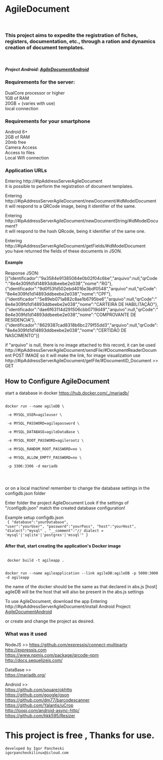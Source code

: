<h1>AgileDocument</h1>
<br>
<h3>This project aims to expedite the registration of fiches, registers, documentation, etc., through a ration and dynamics
creation of document templates.</h3>
<br>
<h5>Project Android: <a href="https://github.com/crosskpixel/AgileDocumentAndroid"> AgileDocumentAndroid </a> <h5>

 
 <h3>Requirements for the server:</h3>
 
DualCore processor or higher <br>
1GB of RAM <br>
20GB + (varies with use) <br>
local connection <br>
 
<h3>Requirements for your smartphone</h3>
 
Android 6+ <br>
2GB of RAM <br>
20mb free <br>
Camera Access <br>
Access to files <br>
Local Wifi connection <br>

<h3>Application URLs</h3>
 
 Entering http://#ipAddressServerAgileDocument <br>
 it is possible to perform the registration of document templates.
 
 Entering http://#ipAddressServerAgileDocument/newDocument/#idModelDocument <br>
 it will respond to a QRCode image, being it identifier of the same.
 
 Entering http://#ipAddressServerAgileDocument/newDocumentString/#idModelDocument? <br>
 it will respond to the hash QRcode, being it identifier of the same one.
 
 Entering http://#ipAddressServerAgileDocument/getFields/#idModelDocument <br>
 you have returned the fields of these documents in JSON.
 
<h4>Example</h4>

Response JSON: 
[{"identificador":"9a3584e91385084e0b02f04c6be","arquivo":null,"qrCode":"8e4e309fd1d14893ddbeebe2e038","nome":"RG"},
{"identificador":"9d0f53fd502ebd4016e3bdf0548","arquivo":null,"qrCode":"8e4e309fd1d14893ddbeebe2e038","nome":"CPF"},
{"identificador":"5e89eb071a882c8ae1b6795be6","arquivo":null,"qrCode":"8e4e309fd1d14893ddbeebe2e038","nome":"CARTEIRA DE HABILITAÇÂO"},
{"identificador":"dae6f63114d291506cbb0719d49","arquivo":null,"qrCode":"8e4e309fd1d14893ddbeebe2e038","nome":"COMPROVANTE DE RESIDENCIA"},
{"identificador":"8629387cad8318b6bc279f55dd3","arquivo":null,"qrCode":"8e4e309fd1d14893ddbeebe2e038","nome":"CERTIDÂO DE NASCIMENTO"}]
 
 if "arquivo" is null, there is no image attached to this record, it can be used
http://#ipAddressServerAgileDocument/sendFile/#DocumentReaderDocument POST IMAGE
so it will make the link, for image visualization use http://#ipAddressServerAgileDocument/getFile/#DocumentID_Document >> GET


<h2>How to Configure AgileDocument</h2>

start a database in docker
https://hub.docker.com/_/mariadb/

<code>
docker run --name agileDB \ <br>
 -e MYSQL_USER=agileuser \ <br>
 -e MYSQL_PASSWORD=agilepassword \ <br>
 -e MYSQL_DATABASE=agileDataBase \ <br>
 -e MYSQL_ROOT_PASSWORD=agilerootz \ <br>
 -e MYSQL_RANDOM_ROOT_PASSWORD=no \ <br>
 -e MYSQL_ALLOW_EMPTY_PASSWORD=no \ <br>
 -p 3306:3306 -d mariadb <br>
 
 </code>
 
  or on a local machine! remember to change the database settings in the configdb.json folder
  
 
 Enter folder the project AgileDocument 
 Look if the settings of "/configdb.json" match the created database configuration!
 
 Example setup configdb.json <br>
 <code>
{
    "database":"yourDatabase",
    "user":"yourUser",
    "password":"yourPass",
    "host":"yourHost",
    "dialect":"mysql"  ,
    "__comment":"// dialect = 'mysql'|'sqlite'|'postgres'|'mssql'"
}
</code>

<h4>After that, start creating the application's Docker image</h4>
 <code>
 docker build -t agileapp .
 </code>
<br>
 <code>
docker run --name agileapplication --link agileDB:agileDB -p 5000:3000 -d agileapp
</code>

the name of the docker should be the same as that declared in abs.js [host] <br>
agileDB will be the host that will also be present in the abs.js settings


To use AgileDocument, download the app
Entering http://#ipAddressServerAgileDocument/install
Android Project: <a href="https://github.com/crosskpixel/AgileDocumentAndroid" > AgileDocumentAndroid </a>

 or create and change the project as desired.

<h3>What was it used</h3>

NodeJS >>
https://github.com/expressjs/connect-multiparty <br>
http://expressjs.com <br>
https://www.npmjs.com/package/qrcode-npm <br>
http://docs.sequelizejs.com/ <br>
 
 DataBase >> <br>
 https://mariadb.org/ <br>
 
Android >> <br>
 https://github.com/square/okhttp <br>
 https://github.com/google/gson <br>
 https://github.com/dm77/barcodescanner <br>
 https://github.com/Yalantis/uCrop <br>
 http://loopj.com/android-async-http/ <br>
 https://github.com/hkk595/Resizer <br>

 
 <h1>This project is free , Thanks for use.</h1>
 <code>developed by Igor Pancheski  </code><br>
 <code>igorpancheskilinux@icloud.com</code>